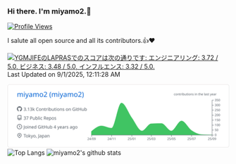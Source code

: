 ### Hi there. I'm miyamo2.👋

<!-- Total Profile Viewer -->
[![Profile Views](https://komarev.com/ghpvc/?username=miyamo2)](https://komarev.com/ghpvc/?username=miyamo2)

I salute all open source and all its contributors.👍❤️

<!--START_SECTION:lapras-card-->
<p ><a href="https://lapras.com/public/YGMJIFE" target="_blank" rel="noopener noreferrer"><img alt="YGMJIFEのLAPRASでのスコアは次の通りです: エンジニアリング: 3.72 / 5.0, ビジネス: 3.48 / 5.0, インフルエンス: 3.32 / 5.0." src="https://lapras-card-generator.vercel.app/api/svg?e=3.72&b=3.48&i=3.32&b1=%23020E27&b2=%230E5593&i1=%23030E21&i2=%231688BF&l=ja" width="400" ></a>  
Last Updated on 9/1/2025, 12:11:28 AM</p>
<!--END_SECTION:lapras-card-->

<!-- profile-summary-cards -->
[![miyamo2](https://raw.githubusercontent.com/miyamo2/miyamo2/main/profile-summary-card-output/github/0-profile-details.svg)](https://github.com/vn7n24fzkq/github-profile-summary-cards)  
![Top Langs](https://github-readme-stats.vercel.app/api/top-langs/?username=miyamo2&hide=html)
![miyamo2's github stats](https://github-readme-stats.vercel.app/api?username=miyamo2&show_icons=true&count_private=true&line_height=40)
